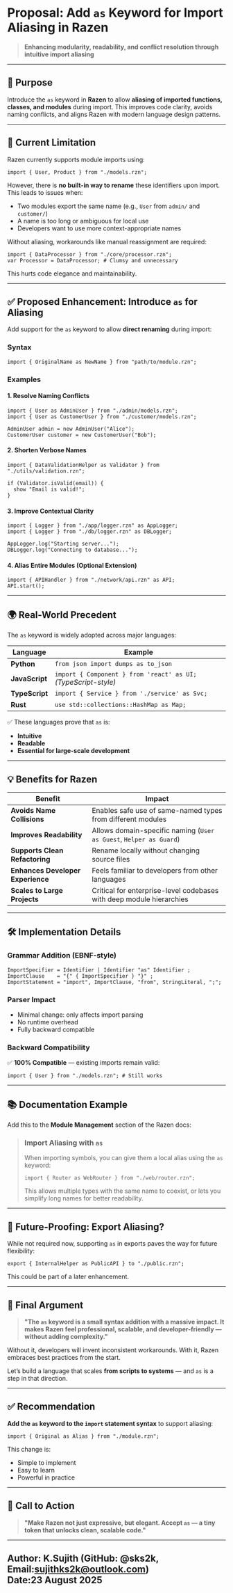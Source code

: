 
# Proposal: Add `as` Keyword for Import Aliasing in Razen

> **Enhancing modularity, readability, and conflict resolution through intuitive import aliasing**

---

## 🎯 Purpose

Introduce the `as` keyword in **Razen** to allow **aliasing of imported functions, classes, and modules** during import. This improves code clarity, avoids naming conflicts, and aligns Razen with modern language design patterns.

---

## 🔧 Current Limitation

Razen currently supports module imports using:
```razen
import { User, Product } from "./models.rzn";
```

However, there is **no built-in way to rename** these identifiers upon import. This leads to issues when:

- Two modules export the same name (e.g., `User` from `admin/` and `customer/`)
- A name is too long or ambiguous for local use
- Developers want to use more context-appropriate names

Without aliasing, workarounds like manual reassignment are required:
```razen
import { DataProcessor } from "./core/processor.rzn";
var Processor = DataProcessor; # Clumsy and unnecessary
```

This hurts code elegance and maintainability.

---

## ✅ Proposed Enhancement: Introduce `as` for Aliasing

Add support for the `as` keyword to allow **direct renaming** during import:

### Syntax
```razen
import { OriginalName as NewName } from "path/to/module.rzn";
```

### Examples

#### 1. Resolve Naming Conflicts
```razen
import { User as AdminUser } from "./admin/models.rzn";
import { User as CustomerUser } from "./customer/models.rzn";

AdminUser admin = new AdminUser("Alice");
CustomerUser customer = new CustomerUser("Bob");
```

#### 2. Shorten Verbose Names
```razen
import { DataValidationHelper as Validator } from "./utils/validation.rzn";

if (Validator.isValid(email)) {
  show "Email is valid!";
}
```

#### 3. Improve Contextual Clarity
```razen
import { Logger } from "./app/logger.rzn" as AppLogger;
import { Logger } from "./db/logger.rzn" as DBLogger;

AppLogger.log("Starting server...");
DBLogger.log("Connecting to database...");
```

#### 4. Alias Entire Modules (Optional Extension)
```razen
import { APIHandler } from "./network/api.rzn" as API;
API.start();
```

---

## 🌍 Real-World Precedent

The `as` keyword is widely adopted across major languages:

| Language       | Example |
|----------------|--------|
| **Python**     | `from json import dumps as to_json` |
| **JavaScript** | `import { Component } from 'react' as UI;` *(TypeScript-style)* |
| **TypeScript** | `import { Service } from './service' as Svc;` |
| **Rust**       | `use std::collections::HashMap as Map;` |

✅ These languages prove that `as` is:
- **Intuitive**
- **Readable**
- **Essential for large-scale development**

---

## 💡 Benefits for Razen

| Benefit | Impact |
|-------|--------|
| **Avoids Name Collisions** | Enables safe use of same-named types from different modules |
| **Improves Readability** | Allows domain-specific naming (`User as Guest`, `Helper as Guard`) |
| **Supports Clean Refactoring** | Rename locally without changing source files |
| **Enhances Developer Experience** | Feels familiar to developers from other languages |
| **Scales to Large Projects** | Critical for enterprise-level codebases with deep module hierarchies |

---

## 🛠️ Implementation Details

### Grammar Addition (EBNF-style)
```ebnf
ImportSpecifier = Identifier | Identifier "as" Identifier ;
ImportClause    = "{" { ImportSpecifier } "}" ;
ImportStatement = "import", ImportClause, "from", StringLiteral, ";";
```

### Parser Impact
- Minimal change: only affects import parsing
- No runtime overhead
- Fully backward compatible

### Backward Compatibility
✅ **100% Compatible** — existing imports remain valid:
```razen
import { User } from "./models.rzn"; # Still works
```

---

## 📚 Documentation Example

Add this to the **Module Management** section of the Razen docs:

> ### Import Aliasing with `as`
>
> When importing symbols, you can give them a local alias using the `as` keyword:
>
> ```razen
> import { Router as WebRouter } from "./web/router.rzn";
> ```
>
> This allows multiple types with the same name to coexist, or lets you simplify long names for better readability.

---

## 🧩 Future-Proofing: Export Aliasing?

While not required now, supporting `as` in exports paves the way for future flexibility:

```razen
export { InternalHelper as PublicAPI } to "./public.rzn";
```

This could be part of a later enhancement.

---

## 🚀 Final Argument

> **"The `as` keyword is a small syntax addition with a massive impact. It makes Razen feel professional, scalable, and developer-friendly — without adding complexity."**

Without it, developers will invent inconsistent workarounds. With it, Razen embraces best practices from the start.

Let’s build a language that scales **from scripts to systems** — and `as` is a step in that direction.

---

## ✅ Recommendation

**Add the `as` keyword to the `import` statement syntax** to support aliasing:

```razen
import { Original as Alias } from "./module.rzn";
```

This change is:
- Simple to implement
- Easy to learn
- Powerful in practice

---

## 📣 Call to Action

> **"Make Razen not just expressive, but elegant. Accept `as` — a tiny token that unlocks clean, scalable code."**
> 
---
Author: K.Sujith (GitHub: @sks2k, Email:sujithks2k@outlook.com)  
Date:23 August 2025
---

